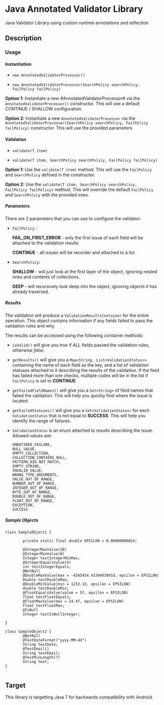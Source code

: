 # Java Annotated Validator Library
Java Validator Library using custom runtime annotations and reflection

## Description

### Usage

#### Instantiation
- `new AnnotatedValidatorProcessor()`

- `new AnnotatedValidatorProcessor(SearchPolicy searchPolicy, FailPolicy failPolicy)`

**Option 1:** Instantiate a new #AnnotatedValidatorProcessor# via the `AnnotatedValidatorProcessor()` constructor. 
This will use a default CONTINUE / SHALLOW configuration.

**Option 2:** Instantiate a new `AnnotatedValidatorProcessor` via the `AnnotatedValidatorProcessor(SearchPolicy searchPolicy, FailPolicy failPolicy)` constructor.
This will use the provided parameters 

#### Validation
- `validate(T item)`

- `validate(T item, SearchPolicy searchPolicy, FailPolicy failPolicy)`

**Option 1:** Use the `validate(T item)` method. 
This will use the `FailPolicy` and `SearchPolicy` defined in the constructor.

**Option 2:** Use the `validate(T item, SearchPolicy searchPolicy, FailPolicy failPolicy)` method.
This will override the default `FailPolicy` and `SearchPolicy` with the provided ones.

##### Parameters
There are 2 parameters that you can use to configure the validator:
- `FailPolicy` :

    **FAIL_ON_FIRST_ERROR** - only the first issue of each field will be attached to the validation results
    
    **CONTINUE** - all issues will be recorder and attached to a list
    
- `SearchPolicy`: 

    **SHALLOW** - will just look at the first layer of the object, ignoring nested ones and contents of collections.
    
    **DEEP** - will recursively look deep into the object, ignoring objects it has already traversed.

##### Results
The validation will produce a `ValidationResultsContainer` for the entire operation. This object contains information if any fields failed to pass the validation rules and why.

The results can be accessed using the following container methods: 

- `isValid()` will give you *true* if ALL fields passed the validation rules, otherwise *false*.

- `getResults()` will give you a `Map<String, List<ValidationStatus>>` containing the name of each field as the key, and a list of validation statuses attached to it describing the results of the validation. If the field has failed more than one checks, multiple codes will be in the list if `FailPolicy` is set to **CONTINUE**.

- `getFailedFieldNames()` will give you a `Set<String>` of field names that failed the validation. This will help you quickly find where the issue is located.

- `getFailedStatuses()` will give you a `Set<ValidationStatus>` for each `ValidationStatus` that is not equal to **SUCCESS**. This will help you identify the range of failures.

- `ValidationStatus` is an enum attached to results describing the issue. Allowed values are:
    
    ```
    UNDEFINED_FAILURE,    
    NULL_VALUE,    
    EMPTY_COLLECTION,    
    COLLECTION_CONTAINS_NULL,    
    PATTERN_DID_NOT_MATCH,    
    EMPTY_STRING,    
    INVALID_VALUE,    
    WRONG_TYPE_ARGUMENTS,    
    VALUE_OUT_OF_RANGE,    
    NUMBER_OUT_OF_RANGE,
    INTEGER_OUT_OF_RANGE,
    BYTE_OUT_OF_RANGE,
    DOUBLE_OUT_OF_RANGE,
    FLOAT_OUT_OF_RANGE,
    EXCEPTION,
    SUCCESS
    ```

##### Sample Objects

```
class SampleObject1 {

        private static final double EPSILON = 0.0000000001d;
        
        @IntegerMaxValue(20)
        @IntegerMinValue(0)
        Integer testIntegerMinMax;
        @IntegerEqualsValue(5)
        int testIntegerEquals;
        @NotNull
        @DoubleMaxValue(max = -4345454.4339493991d, epsilon = EPSILON)
        Double testDoubleMax;
        @DoubleMinValue(min = 1232.1d, epsilon = EPSILON)
        double testDoubleMin;
        @FloatEqualsValue(value = 5f, epsilon = EPSILON)
        float testFloatEquals;
        @FloatMaxValue(max = 24.4f, epsilon = EPSILON)
        Float testFloatMax;
        @IsNull
        Integer testIsNullInteger;

}
```

```
class SampleObject2 {
        @NotNull
        @TextDateFormat("yyyy-MM-dd")
        String textDate;
        @TextEmail()
        String textEmail;
        @TextMinLength(7)
        String text;
}
    
```



## Target
This library is targetting Java 7 for backwards compatibility with Android.
